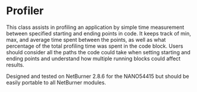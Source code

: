 # Profiler
This class assists in profiling an application by simple time measurement between specified starting and ending points in code. It keeps track of min, max, and average time spent between the points, as well as what percentage of the total profiling time was spent in the code block. Users should consider all the paths the code could take when setting starting and ending points and understand how multiple running blocks could affect results.

Designed and tested on NetBurner 2.8.6 for the NANO54415 but should be easily portable to all NetBurner modules.
